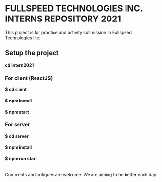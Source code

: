 # FULLSPEED TECHNOLOGIES INC. INTERNS REPOSITORY 2021

This project is for practice and activity submission to Fullspeed Technologies Inc.

## Setup the project

#### cd intern2021

### For client (ReactJS)
#### $ cd client<br>
#### $ npm install<br>
#### $ npm start<br>

### For server
#### $ cd server<br>
#### $ npm install<br>
#### $ npm run start<br><br>

Comments and critiques are welcome. We are aiming to be better each day.
